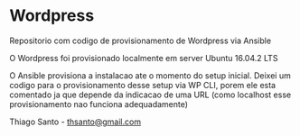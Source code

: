 # Wordpress

Repositorio com codigo de provisionamento de Wordpress via Ansible

O Wordpress foi provisionado localmente em server Ubuntu 16.04.2 LTS

O Ansible provisiona a instalacao ate o momento do setup inicial. Deixei um codigo para o provisionamento desse setup via WP CLI, porem ele esta comentado ja que depende da indicacao de uma URL (como localhost esse provisionamento nao funciona adequadamente)

Thiago Santo - thsanto@gmail.com

